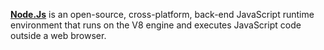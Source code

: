 [**Node.Js**](https://nodejs.org/) is an open-source, cross-platform, back-end JavaScript runtime environment that runs on the V8 engine and executes JavaScript code outside a web browser.